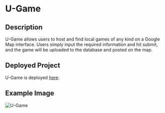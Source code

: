 # U-Game

## Description
U-Game allows users to host and find local games of any kind on a Google Map interface. Users simply input the required information and hit submit, and the game will be uploaded to the database and posted on the map.

## Deployed Project
U-Game is deployed [here](https://alecfharris.github.io/U-Game/).

## Example Image
![U-Game](https://i.ibb.co/HXfW3Yn/U-Game-Resize-50.png "U-Game")
